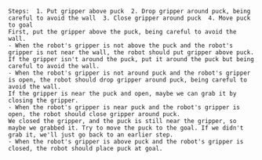 
    Steps:  1. Put gripper above puck  2. Drop gripper around puck, being careful to avoid the wall  3. Close gripper around puck  4. Move puck to goal
    First, put the gripper above the puck, being careful to avoid the wall.
    - When the robot's gripper is not above the puck and the robot's gripper is not near the wall, the robot should put gripper above puck.
    If the gripper isn't around the puck, put it around the puck but being careful to avoid the wall.
    - When the robot's gripper is not around puck and the robot's gripper is open, the robot should drop gripper around puck, being careful to avoid the wall.
    If the gripper is near the puck and open, maybe we can grab it by closing the gripper.
    - When the robot's gripper is near puck and the robot's gripper is open, the robot should close gripper around puck.
    We closed the gripper, and the puck is still near the gripper, so maybe we grabbed it. Try to move the puck to the goal. If we didn't grab it, we'll just go back to an earlier step.
    - When the robot's gripper is above puck and the robot's gripper is closed, the robot should place puck at goal.